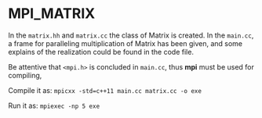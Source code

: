 # MPI_MATRIX #

In the `matrix.hh` and `matrix.cc` the class of Matrix is created. In the `main.cc`,
a frame for paralleling multiplication of Matrix has been given, and some explains
of the realization could be found in the code file.

Be attentive that `<mpi.h>` is concluded in `main.cc`, thus **mpi** must be used for compiling,

Compile it as:
`mpicxx -std=c++11 main.cc matrix.cc -o exe`

Run it as:
`mpiexec -np 5 exe`

